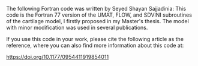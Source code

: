 The following Fortran code was written by Seyed Shayan Sajjadinia:
This code is the Fortran 77 version of the UMAT, FLOW, and SDVINI subroutines of the cartilage model, I firstly proposed in my Master's thesis. The model with minor modification was used in several publications.

If you use this code in your work, please cite the following article as the reference, where you can also find more information about this code at:

https://doi.org/10.1177/0954411919854011
